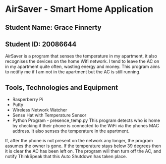 # AirSaver - Smart Home Application

## Student Name: Grace Finnerty    
## Student ID: 20086644

AirSaver is a program that senses the temperature in my apartment, it also recognises the devices on the home Wifi network. 
I tend to leave the AC on in my apartment quite often, wasting energy and money. This program aims to notifiy me if I am not in the apartment but the AC is still running. 

## Tools, Technologies and Equipment

* Rasperberry Pi 
* Putty
* Wireless Network Watcher
* Sense Hat with Temperature Sensor
* Python Program - presence_temp.py 
This program detects who is home by checking if their phone is connected to the WiFi via the phones MAC address. 
It also senses the temperature in the apartment. 

If, after the phone is not present on the network any longer, the program assumes the owner is gone. If the temperature stays below 39 degrees then it is clear the AC has been left on. The program will then turn off the AC, and notify ThinkSpeak that this Auto Shutdown has taken place.
